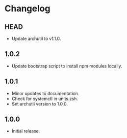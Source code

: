 # Changelog

## HEAD

- Update archutil to v1.1.0.

## 1.0.2

- Update bootstrap script to install npm modules locally.

## 1.0.1

- Minor updates to documentation.
- Check for systemctl in units.zsh.
- Set archutil version to 1.0.0.

## 1.0.0

- Initial release.
